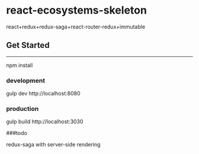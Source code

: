# react-ecosystems-skeleton
react+redux+redux-saga+react-router-redux+immutable

## Get Started
---
npm install
### development
gulp dev
http://localhost:8080
### production
gulp build
http://localhost:3030

###todo

redux-saga with server-side rendering
